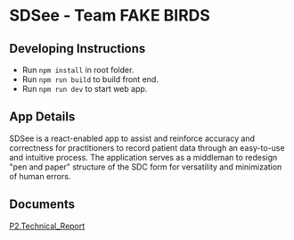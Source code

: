 # SDSee - Team FAKE BIRDS

## Developing Instructions

- Run `npm install` in root folder.
- Run `npm run build` to build front end.
- Run `npm run dev` to start web app.

## App Details
SDSee is a react-enabled app to assist and reinforce accuracy and correctness for practitioners to record patient data through an easy-to-use and intuitive process. The application serves as a middleman to redesign "pen and paper" structure of the SDC form for versatility and minimization of human errors.

## Documents
[P2.Technical_Report](./docs/phase2/product.md)
